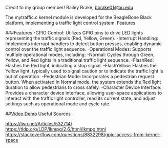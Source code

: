 Credit to my group member!
Bailey Brake, bbrake01@bu.edu

The mytraffic.c kernel module is developed for the BeagleBone Black platform, implementing a traffic light control system.
Features

###Features
-GPIO Control: Utilizes GPIO pins to drive LED lights representing the traffic signals (Red, Yellow, Green).
-Interrupt Handling: Implements interrupt handlers to detect button presses, enabling dynamic control over the traffic light sequence.
-Operational Modes: Supports multiple operational modes, including:
-Normal: Cycles through Green, Yellow, and Red lights in a traditional traffic light sequence.
-FlashRed: Flashes the Red light, indicating a stop signal.
-FlashYellow: Flashes the Yellow light, typically used to signal caution or to indicate the traffic light is out of operation.
-Pedestrian Mode: Incorporates a pedestrian request button. When activated in Normal mode, the system extends the Red light duration to allow pedestrians to cross safely.
-Character Device Interface: Provides a character device interface, allowing user-space applications to interact with the traffic light controller, read its current state, and adjust settings such as operational mode and cycle rate.

##[Video Demo]()
Useful Sources

https://lwn.net/Articles/532714/
https://tldp.org/LDP/lkmpg/2.6/html/lkmpg.html
https://stackoverflow.com/questions/8832298/gpio-access-from-kernel-space
